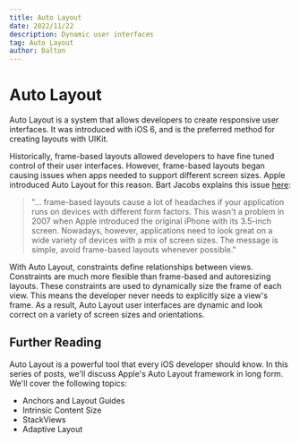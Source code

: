 ```yaml
---
title: Auto Layout
date: 2022/11/22
description: Dynamic user interfaces
tag: Auto Layout
author: Dalton
---
```


# Auto Layout

Auto Layout is a system that allows developers to create responsive user interfaces. It was introduced with iOS 6, and is the preferred method for creating layouts with UIKit. 

Historically, frame-based layouts allowed developers to have fine tuned control of their user interfaces. However, frame-based layouts began causing issues when apps needed to support different screen sizes. Apple introduced Auto Layout for this reason. Bart Jacobs explains this issue [here](https://cocoacasts.com/what-is-auto-layout): 

>
> "... frame-based layouts cause a lot of headaches if your application runs on devices with different form factors. This wasn't a problem in 2007 when Apple introduced the original iPhone with its 3.5-inch screen. Nowadays, however, applications need to look great on a wide variety of devices with a mix of screen sizes. The message is simple, avoid frame-based layouts whenever possible."
>

With Auto Layout, constraints define relationships between views. Constraints are much more flexible than frame-based and autoresizing layouts. These constraints are used to dynamically size the frame of each view. This means the developer never needs to explicitly size a view's frame. As a result, Auto Layout user interfaces are dynamic and look correct on a variety of screen sizes and orientations.

## Further Reading

Auto Layout is a powerful tool that every iOS developer should know. In this series of posts, we'll discuss Apple's Auto Layout framework in long form. We'll cover the following topics:

- Anchors and Layout Guides
- Intrinsic Content Size
- StackViews
- Adaptive Layout
